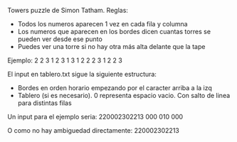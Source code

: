 Towers puzzle de Simon Tatham.
Reglas:
- Todos los numeros aparecen 1 vez en cada fila y columna
- Los numeros que aparecen en los bordes dicen cuantas torres se pueden ver desde ese punto
- Puedes ver una torre si no hay otra más alta delante que la tape

Ejemplo:
   2 2 
3  1 2 3
1  3 1 2
2  2 3 1  2
   2   3

El input en tablero.txt sigue la siguiente estructura:
- Bordes en orden horario empezando por el caracter arriba a la izq
- Tablero (si es necesario). 0 representa espacio vacio. Con salto de linea para distintas filas

Un input para el ejemplo seria:
220002302213
000
010
000

O como no hay ambiguedad directamente:
220002302213
